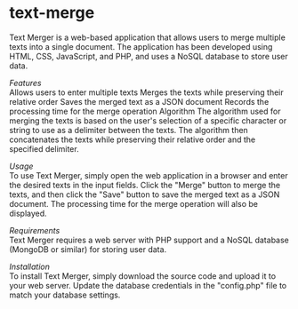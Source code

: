 # text-merge
 
Text Merger is a web-based application that allows users to merge multiple texts into a single document. The application has been developed using HTML, CSS, JavaScript, and PHP, and uses a NoSQL database to store user data.

*Features*
<br />
Allows users to enter multiple texts
Merges the texts while preserving their relative order
Saves the merged text as a JSON document
Records the processing time for the merge operation
Algorithm
The algorithm used for merging the texts is based on the user's selection of a specific character or string to use as a delimiter between the texts. The algorithm then concatenates the texts while preserving their relative order and the specified delimiter.

*Usage*
<br />
To use Text Merger, simply open the web application in a browser and enter the desired texts in the input fields. Click the "Merge" button to merge the texts, and then click the "Save" button to save the merged text as a JSON document. The processing time for the merge operation will also be displayed.

*Requirements*
<br />
Text Merger requires a web server with PHP support and a NoSQL database (MongoDB or similar) for storing user data.

*Installation*
<br />
To install Text Merger, simply download the source code and upload it to your web server. Update the database credentials in the "config.php" file to match your database settings.
